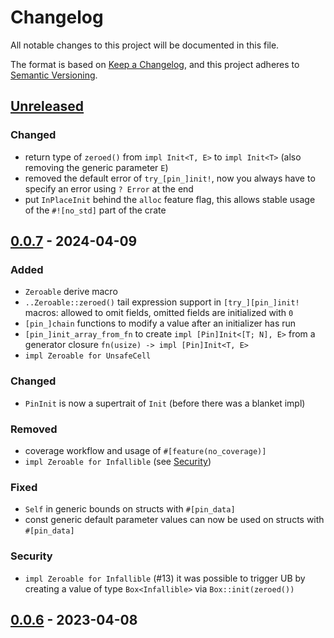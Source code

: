 # Changelog

All notable changes to this project will be documented in this file.

The format is based on [Keep a Changelog](https://keepachangelog.com/en/1.1.0/),
and this project adheres to [Semantic Versioning](https://semver.org/spec/v2.0.0.html).

## [Unreleased]

### Changed

- return type of `zeroed()` from `impl Init<T, E>` to `impl Init<T>` (also removing the generic
  parameter `E`)
- removed the default error of `try_[pin_]init!`, now you always have to specify an error using
  `? Error` at the end
- put `InPlaceInit` behind the `alloc` feature flag, this allows stable usage of the `#![no_std]`
  part of the crate

## [0.0.7] - 2024-04-09

### Added

- `Zeroable` derive macro
- `..Zeroable::zeroed()` tail expression support in `[try_][pin_]init!` macros: allowed to omit
  fields, omitted fields are initialized with `0`
- `[pin_]chain` functions to modify a value after an initializer has run
- `[pin_]init_array_from_fn` to create `impl [Pin]Init<[T; N], E>` from a generator closure
  `fn(usize) -> impl [Pin]Init<T, E>`
- `impl Zeroable for UnsafeCell`

### Changed

- `PinInit` is now a supertrait of `Init` (before there was a blanket impl) 

### Removed

- coverage workflow and usage of `#[feature(no_coverage)]`
- `impl Zeroable for Infallible` (see [Security](#security))

### Fixed

- `Self` in generic bounds on structs with `#[pin_data]`
- const generic default parameter values can now be used on structs with `#[pin_data]`

### Security

- `impl Zeroable for Infallible` (#13) it was possible to trigger UB by creating a value of type
  `Box<Infallible>` via `Box::init(zeroed())`

## [0.0.6] - 2023-04-08

[unreleased]: https://github.com/Rust-for-Linux/pinned-init/compare/v0.0.7...HEAD
[0.0.7]: https://github.com/Rust-for-Linux/pinned-init/compare/v0.0.6...v0.0.7
[0.0.6]: https://github.com/Rust-for-Linux/pinned-init/releases/tag/v0.0.6
